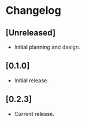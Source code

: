 # Changelog

## [Unreleased]

- Initial planning and design.

## [0.1.0]

- Initial release.

## [0.2.3]

- Current release.

